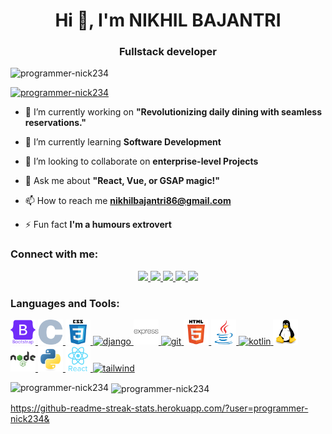
<h1 align="center">Hi 👋, I'm NIKHIL BAJANTRI</h1>   
<h3 align="center">Fullstack developer</h3>

<p align="left"> <img src="https://komarev.com/ghpvc/?username=programmer-nick234&label=Profile%20views&color=0e75b6&style=flat" alt="programmer-nick234" /> </p>

<p align="left"> <a href="https://github.com/ryo-ma/github-profile-trophy"><img src="https://github-profile-trophy.vercel.app/?username=programmer-nick234" alt="programmer-nick234" /></a> </p>

- 🔭 I’m currently working on **"Revolutionizing daily dining with seamless reservations."**

- 🌱 I’m currently learning **Software Development**

- 👯 I’m looking to collaborate on **enterprise-level Projects**

- 💬 Ask me about **"React, Vue, or GSAP magic!"**

- 📫 How to reach me **nikhilbajantri86@gmail.com**

- ⚡ Fun fact **I'm a humours extrovert**
<h3 align="left">Connect with me:</h3>
<div align="center"> 
    <a href="mailto:nikhilbajantri86@gmail.com">
      <img src="https://skillicons.dev/icons?i=gmail" />
    </a>
    <a href="https://www.linkedin.com/in/nikhil-bajantri-3a5358315/" target="_blank">
      <img src="https://skillicons.dev/icons?i=linkedin" target="_blank" />
    </a>
    <a href="https://x.com/nikhil_baj64751?t=NjpeRUVkM30ecVDv6LwSXg&s=09" target="_blank">
       <img src="https://skillicons.dev/icons?i=twitter" target="_blank" /> <!-- sqlite, safari, google-chrome are other good icon options -->
    </a>
    <a href="https://www.instagram.com/Nikkkkhil.1/" target="_blank">
       <img src="https://skillicons.dev/icons?i=instagram" target="_blank" /> <!-- sqlite, safari, google-chrome are other good icon options -->
    </a>
    <a href="https://discord.com/channels/@Nickkkk.1" target="_blank">
       <img src="https://skillicons.dev/icons?i=discord" target="_blank" /> <!-- sqlite, safari, google-chrome are other good icon options -->
    </a>
</div>
  

<h3 align="left">Languages and Tools:</h3>
<p align="left"> <a href="https://getbootstrap.com" target="_blank" rel="noreferrer"> <img src="https://raw.githubusercontent.com/devicons/devicon/master/icons/bootstrap/bootstrap-plain-wordmark.svg" alt="bootstrap" width="40" height="40"/> </a> <a href="https://www.cprogramming.com/" target="_blank" rel="noreferrer"> <img src="https://raw.githubusercontent.com/devicons/devicon/master/icons/c/c-original.svg" alt="c" width="40" height="40"/> </a> <a href="https://www.w3schools.com/css/" target="_blank" rel="noreferrer"> <img src="https://raw.githubusercontent.com/devicons/devicon/master/icons/css3/css3-original-wordmark.svg" alt="css3" width="40" height="40"/> </a> <a href="https://www.djangoproject.com/" target="_blank" rel="noreferrer"> <img src="https://cdn.worldvectorlogo.com/logos/django.svg" alt="django" width="40" height="40"/> </a> <a href="https://expressjs.com" target="_blank" rel="noreferrer"> <img src="https://raw.githubusercontent.com/devicons/devicon/master/icons/express/express-original-wordmark.svg" alt="express" width="40" height="40"/> </a> <a href="https://git-scm.com/" target="_blank" rel="noreferrer"> <img src="https://www.vectorlogo.zone/logos/git-scm/git-scm-icon.svg" alt="git" width="40" height="40"/> </a> <a href="https://www.w3.org/html/" target="_blank" rel="noreferrer"> <img src="https://raw.githubusercontent.com/devicons/devicon/master/icons/html5/html5-original-wordmark.svg" alt="html5" width="40" height="40"/> </a> <a href="https://www.java.com" target="_blank" rel="noreferrer"> <img src="https://raw.githubusercontent.com/devicons/devicon/master/icons/java/java-original.svg" alt="java" width="40" height="40"/> </a> <a href="https://kotlinlang.org" target="_blank" rel="noreferrer"> <img src="https://www.vectorlogo.zone/logos/kotlinlang/kotlinlang-icon.svg" alt="kotlin" width="40" height="40"/> </a> <a href="https://www.linux.org/" target="_blank" rel="noreferrer"> <img src="https://raw.githubusercontent.com/devicons/devicon/master/icons/linux/linux-original.svg" alt="linux" width="40" height="40"/> </a> <a href="https://nodejs.org" target="_blank" rel="noreferrer"> <img src="https://raw.githubusercontent.com/devicons/devicon/master/icons/nodejs/nodejs-original-wordmark.svg" alt="nodejs" width="40" height="40"/> </a> <a href="https://www.python.org" target="_blank" rel="noreferrer"> <img src="https://raw.githubusercontent.com/devicons/devicon/master/icons/python/python-original.svg" alt="python" width="40" height="40"/> </a> <a href="https://reactjs.org/" target="_blank" rel="noreferrer"> <img src="https://raw.githubusercontent.com/devicons/devicon/master/icons/react/react-original-wordmark.svg" alt="react" width="40" height="40"/> </a> <a href="https://tailwindcss.com/" target="_blank" rel="noreferrer"> <img src="https://www.vectorlogo.zone/logos/tailwindcss/tailwindcss-icon.svg" alt="tailwind" width="40" height="40"/> </a> </p>

<p><img align="left" src="https://github-readme-stats.vercel.app/api/top-langs?username=programmer-nick234&show_icons=true&locale=en&layout=compact" alt="programmer-nick234" /></p>

<p>&nbsp;<img align="center" src="https://github-readme-stats.vercel.app/api?username=programmer-nick234&show_icons=true&locale=en" alt="programmer-nick234" /></p>

https://github-readme-streak-stats.herokuapp.com/?user=programmer-nick234&
